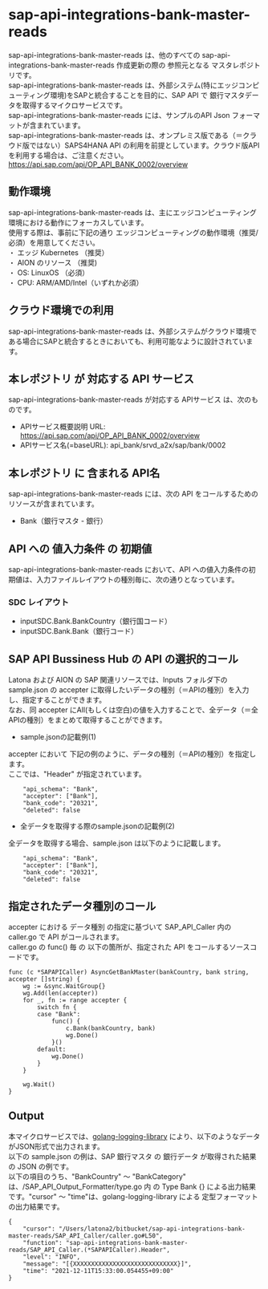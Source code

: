 # sap-api-integrations-bank-master-reads
sap-api-integrations-bank-master-reads は、他のすべての sap-api-integrations-bank-master-reads 作成更新の際の 参照元となる マスタレポジトリです。  
sap-api-integrations-bank-master-reads は、外部システム(特にエッジコンピューティング環境)をSAPと統合することを目的に、SAP API で 銀行マスタデータを取得するマイクロサービスです。    
sap-api-integrations-bank-master-reads には、サンプルのAPI Json フォーマットが含まれています。   
sap-api-integrations-bank-master-reads は、オンプレミス版である（＝クラウド版ではない）SAPS4HANA API の利用を前提としています。クラウド版APIを利用する場合は、ご注意ください。   
https://api.sap.com/api/OP_API_BANK_0002/overview  

## 動作環境  
sap-api-integrations-bank-master-reads は、主にエッジコンピューティング環境における動作にフォーカスしています。  
使用する際は、事前に下記の通り エッジコンピューティングの動作環境（推奨/必須）を用意してください。  
・ エッジ Kubernetes （推奨）    
・ AION のリソース （推奨)    
・ OS: LinuxOS （必須）    
・ CPU: ARM/AMD/Intel（いずれか必須）　　

## クラウド環境での利用
sap-api-integrations-bank-master-reads は、外部システムがクラウド環境である場合にSAPと統合するときにおいても、利用可能なように設計されています。  

## 本レポジトリ が 対応する API サービス
sap-api-integrations-bank-master-reads が対応する APIサービス は、次のものです。

* APIサービス概要説明 URL: https://api.sap.com/api/OP_API_BANK_0002/overview    
* APIサービス名(=baseURL): api_bank/srvd_a2x/sap/bank/0002

## 本レポジトリ に 含まれる API名
sap-api-integrations-bank-master-reads には、次の API をコールするためのリソースが含まれています。  

* Bank（銀行マスタ - 銀行）

## API への 値入力条件 の 初期値
sap-api-integrations-bank-master-reads において、API への値入力条件の初期値は、入力ファイルレイアウトの種別毎に、次の通りとなっています。  

### SDC レイアウト

* inputSDC.Bank.BankCountry（銀行国コード）
* inputSDC.Bank.Bank（銀行コード）

## SAP API Bussiness Hub の API の選択的コール

Latona および AION の SAP 関連リソースでは、Inputs フォルダ下の sample.json の accepter に取得したいデータの種別（＝APIの種別）を入力し、指定することができます。  
なお、同 accepter にAll(もしくは空白)の値を入力することで、全データ（＝全APIの種別）をまとめて取得することができます。  

* sample.jsonの記載例(1)  

accepter において 下記の例のように、データの種別（＝APIの種別）を指定します。  
ここでは、"Header" が指定されています。

```
	"api_schema": "Bank",
	"accepter": ["Bank"],
	"bank_code": "20321",
	"deleted": false
```
  
* 全データを取得する際のsample.jsonの記載例(2)  

全データを取得する場合、sample.json は以下のように記載します。  

```
	"api_schema": "Bank",
	"accepter": ["Bank"],
	"bank_code": "20321",
	"deleted": false
```

## 指定されたデータ種別のコール

accepter における データ種別 の指定に基づいて SAP_API_Caller 内の caller.go で API がコールされます。  
caller.go の func() 毎 の 以下の箇所が、指定された API をコールするソースコードです。  

```
func (c *SAPAPICaller) AsyncGetBankMaster(bankCountry, bank string, accepter []string) {
	wg := &sync.WaitGroup{}
	wg.Add(len(accepter))
	for _, fn := range accepter {
		switch fn {
		case "Bank":
			func() {
				c.Bank(bankCountry, bank)
				wg.Done()
			}()
		default:
			wg.Done()
		}
	}

	wg.Wait()
}
```
## Output  
本マイクロサービスでは、[golang-logging-library](https://github.com/latonaio/golang-logging-library) により、以下のようなデータがJSON形式で出力されます。  
以下の sample.json の例は、SAP 銀行マスタ の 銀行データ が取得された結果の JSON の例です。  
以下の項目のうち、"BankCountry" ～ "BankCategory" は、/SAP_API_Output_Formatter/type.go 内 の Type Bank {} による出力結果です。"cursor" ～ "time"は、golang-logging-library による 定型フォーマットの出力結果です。  

```
{
	"cursor": "/Users/latona2/bitbucket/sap-api-integrations-bank-master-reads/SAP_API_Caller/caller.go#L50",
	"function": "sap-api-integrations-bank-master-reads/SAP_API_Caller.(*SAPAPICaller).Header",
	"level": "INFO",
	"message": "[{XXXXXXXXXXXXXXXXXXXXXXXXXXXXX}]",
	"time": "2021-12-11T15:33:00.054455+09:00"
}
```
